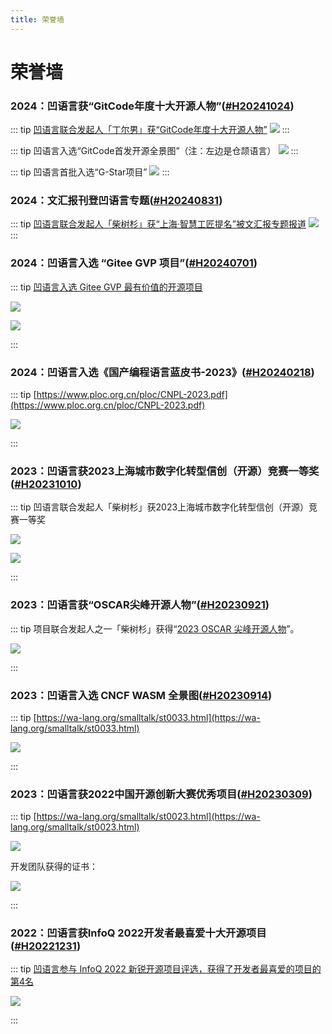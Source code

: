 ```yaml
---
title: 荣誉墙
---
```


# 荣誉墙

<div id="H20241024"></div>

### 2024：凹语言获“GitCode年度十大开源人物”([#H20241024](#H20241024))

::: tip [凹语言联合发起人「丁尔男」获“GitCode年度十大开源人物”](https://mp.weixin.qq.com/s/ErmxRS4u7bL--vsgC2ZPqw)
![](./2024-gitcode/ending.png)
:::

::: tip 凹语言入选“GitCode首发开源全景图”（注：左边是仓颉语言）
![](./2024-gitcode/landscape-wa.png)
:::

::: tip 凹语言首批入选“G-Star项目”
![](./2024-gitcode/gstar-wa.jpg)
:::

### 2024：文汇报刊登凹语言专题([#H20240831](#H20240831))

::: tip [凹语言联合发起人「柴树杉」获“上海·智慧工匠提名”被文汇报专题报道](https://dzb.whb.cn/imgPath/2024-08-29/40829.pdf)
![](./2024-wenhuibao/st0058-01.png)
:::

### 2024：凹语言入选 “Gitee GVP 项目”([#H20240701](#H20240701))

::: tip [凹语言入选 Gitee GVP 最有价值的开源项目](https://wa-lang.org/smalltalk/st0043.html)

![](./2024-gitee/st0043-01.jpg)

![](./2024-gitee/st0043-03.png)

:::


### 2024：凹语言入选《国产编程语言蓝皮书-2023》([#H20240218](#H20240218))

::: tip [https://www.ploc.org.cn/ploc/CNPL-2023.pdf](https://www.ploc.org.cn/ploc/CNPL-2023.pdf)

![](./2024-ploc/CNPL-2023.png)

:::

### 2023：凹语言获2023上海城市数字化转型信创（开源）竞赛一等奖([#H20231010](#H20231010))

::: tip 凹语言联合发起人「柴树杉」获2023上海城市数字化转型信创（开源）竞赛一等奖

![](./2023-shanghai/2023-shanghai-chai-01.jpg)

![](./2023-shanghai/2023-shanghai-chai-02.jpg)


:::

### 2023：凹语言获“OSCAR尖峰开源人物”([#H20230921](#H20230921))

::: tip 项目联合发起人之一「柴树杉」获得“[2023 OSCAR 尖峰开源人物](https://mp.weixin.qq.com/s/xm6jiy7cRGlgHD9e8vzOuQ)”。

![](./2023-oscar/st0034-03.jpg)

:::


### 2023：凹语言入选 CNCF WASM 全景图([#H20230914](#H20230914))

::: tip [https://wa-lang.org/smalltalk/st0033.html](https://wa-lang.org/smalltalk/st0033.html)

![](./2023-cncf/st0033-01.png)

:::

### 2023：凹语言获2022中国开源创新大赛优秀项目([#H20230309](#H20230309))

::: tip [https://wa-lang.org/smalltalk/st0023.html](https://wa-lang.org/smalltalk/st0023.html)

![](./2023-bjos/zhengshu-wa.jpg)

开发团队获得的证书：

![](./2023-bjos/zhengshu-all.png)


:::

### 2022：凹语言获InfoQ 2022开发者最喜爱十大开源项目([#H20221231](#H20221231))

::: tip [凹语言参与 InfoQ 2022 新锐开源项目评选，获得了开发者最喜爱的项目的第4名](https://wa-lang.org/smalltalk/st0017.html)

![](./2022-infoq/st0017-07.jpg)

:::

